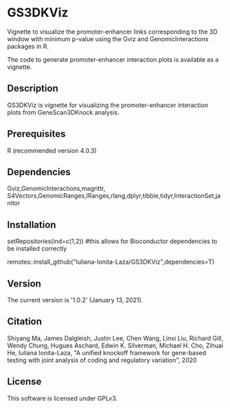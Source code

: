 # GS3DKViz
Vignette to visualize the promoter-enhancer links corresponding to the 3D window with minimum p-value using the Gviz and GenomicInteractions packages in R.

The code to generate promoter-enhancer interaction plots is available as a vignette.

## Description
GS3DKViz is vignette for visualizing the promoter-enhancer interaction plots from GeneScan3DKnock analysis.

## Prerequisites
R (recommended version 4.0.3)

## Dependencies
Gviz,GenomicInteractions,magrittr, S4Vectors,GenomicRanges,IRanges,rlang,dplyr,tibble,tidyr,InteractionSet,janitor

## Installation
setRepositories(ind=c(1,2)) #this allows for Bioconductor dependencies to be installed correctly

remotes::install_github("Iuliana-Ionita-Laza/GS3DKViz",dependencies=T)

## Version
The current version is '1.0.2' (January 13, 2021).

## Citation

Shiyang Ma, James Dalgleish, Justin Lee, Chen Wang, Linxi Liu, Richard Gill, Wendy Chung, Hugues Aschard, Edwin K. Silverman, Michael H. Cho, Zihuai He, Iuliana Ionita-Laza, "A unified knockoff framework for gene-based testing with joint analysis of coding and regulatory variation", 2020

## License
This software is licensed under GPLv3.
